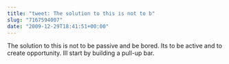 ```yaml
---
title: "tweet: The solution to this is not to b"
slug: "7167594007"
date: "2009-12-29T18:41:51+00:00"
---
```

The solution to this is not to be passive and be bored. Its to be active and to create opportunity. Ill start by building a pull-up bar.